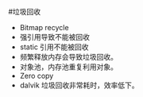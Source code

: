 #垃圾回收

- Bitmap recycle
- 强引用导致不能被回收
- static 引用不能被回收
- 频繁释放内存会导致垃圾回收。
- 对象池，内存池重复利用对象。
- Zero copy
- dalvik 垃圾回收非常耗时，效率低下。